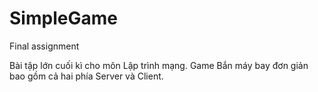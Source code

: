 # SimpleGame
Final assignment


Bài tập lớn cuối kì cho môn Lập trình mạng.
Game Bắn máy bay đơn giản bao gồm cả hai phía Server và Client.
